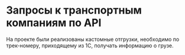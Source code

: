 # Запросы к транспортным компаниям по API
На проекте были реализованы кастомные отгрузки, необходимо по трек-номеру, приходящему из 1С, получать информацию о грузе.